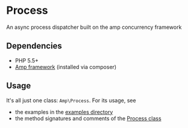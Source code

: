 # Process
An async process dispatcher built on the amp concurrency framework

## Dependencies

* PHP 5.5+
* [Amp framework](https://github.com/amphp/amp) (installed via composer)

## Usage

It's all just one class: `Amp\Process`. For its usage, see

* the examples in the [examples directory](https://github.com/amphp/process/tree/master/examples) 
* the method signatures and comments of the [Process class](https://github.com/amphp/process/blob/master/Process.php)
